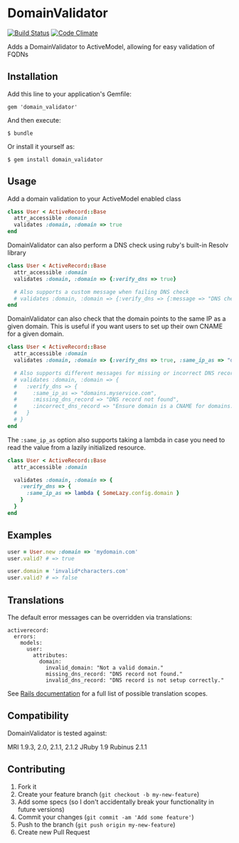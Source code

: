 # DomainValidator

[![Build Status](https://travis-ci.org/kyledayton/domain_validator.png?branch=master)](https://travis-ci.org/kyledayton/domain_validator)
[![Code Climate](https://codeclimate.com/github/kyledayton/domain_validator.png)](https://codeclimate.com/github/kyledayton/domain_validator)

Adds a DomainValidator to ActiveModel, allowing for easy validation of FQDNs


## Installation

Add this line to your application's Gemfile:

    gem 'domain_validator'

And then execute:

    $ bundle

Or install it yourself as:

    $ gem install domain_validator

## Usage

Add a domain validation to your ActiveModel enabled class

```ruby
class User < ActiveRecord::Base
  attr_accessible :domain
  validates :domain, :domain => true
end
```

DomainValidator can also perform a DNS check using ruby's built-in Resolv library

```ruby
class User < ActiveRecord::Base
  attr_accessible :domain
  validates :domain, :domain => {:verify_dns => true}

  # Also supports a custom message when failing DNS check
  # validates :domain, :domain => {:verify_dns => {:message => "DNS check failed"}}
end
```

DomainValidator can also check that the domain points to the same IP
as a given domain. This is useful if you want users to set up their
own CNAME for a given domain.

```ruby
class User < ActiveRecord::Base
  attr_accessible :domain
  validates :domain, :domain => {:verify_dns => true, :same_ip_as => "domains.myservice.com"}

  # Also supports different messages for missing or incorrect DNS records
  # validates :domain, :domain => {
  #   :verify_dns => {
  #     :same_ip_as => "domains.myservice.com",
  #     :missing_dns_record => "DNS record not found",
  #     :incorrect_dns_record => "Ensure domain is a CNAME for domains.myservice.com"
  #   }
  # }
end
```

The `:same_ip_as` option also supports taking a lambda in case you
need to read the value from a lazily initialized resource.

```ruby
class User < ActiveRecord::Base
  attr_accessible :domain

  validates :domain, :domain => {
    :verify_dns => {
      :same_ip_as => lambda { SomeLazy.config.domain }
    }
  }
end
```

## Examples

```ruby
user = User.new :domain => 'mydomain.com'
user.valid? # => true

user.domain = 'invalid*characters.com'
user.valid? # => false
```

## Translations

The default error messages can be overridden via translations:

    activerecord:
      errors:
        models:
          user:
            attributes:
              domain:
                invalid_domain: "Not a valid domain."
                missing_dns_record: "DNS record not found."
                invalid_dns_record: "DNS record is not setup correctly."

See
[Rails documentation](http://api.rubyonrails.org/classes/ActiveModel/Errors.html#method-i-generate_message)
for a full list of possible translation scopes.

## Compatibility

DomainValidator is tested against:

MRI 1.9.3, 2.0, 2.1.1, 2.1.2
JRuby 1.9
Rubinus 2.1.1

## Contributing

1. Fork it
2. Create your feature branch (`git checkout -b my-new-feature`)
3. Add some specs (so I don't accidentally break your functionality in future versions)
4. Commit your changes (`git commit -am 'Add some feature'`)
5. Push to the branch (`git push origin my-new-feature`)
6. Create new Pull Request
